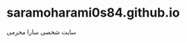 # saramoharami0s84.github.io
<html>
<head style="background-color:pink">
سایت شخصی سارا محرمی
</head>
</html>

